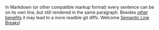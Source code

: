 In Markdown (or other compatible markup format) every sentence can be on its own line, but still rendered in the same paragraph.
Besides [other benefits](https://sive.rs/1s) it may lead to a more readble git diffs.
Welcome [Semantic Line Breaks](https://sembr.org/)!

